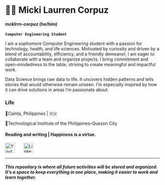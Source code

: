# 🏄🏼 Micki Laurren Corpuz
#### mcklrrn-corpuz (he/him)

**`Computer Engineering Student`**

I am a sophomore Computer Engineering student with a passion for technology, health, and life sciences. Motivated by curiosity and driven by a blend of accountability, efficiency, and a friendly demeanor, I am eager to collaborate with a team and organize projects. I bring commitment and open-mindedness to the table, striving to create meaningful and impactful work.

Data Science brings raw data to life. It uncovers hidden patterns and tells stories that would otherwise remain unseen. I’m especially inspired by how it can drive solutions in areas I’m passionate about.

### Life
📍Cainta, Philippines | 🇵🇭

📖Technological Institute of the Philippines–Quezon City

#### Reading and writing | Happiness is a virtue.


<!-- Social icons section -->
<p align="left">
  <a href="https://www.youtube.com/">
    <img width="32px" alt="Youtube" title="Youtube" src="https://encrypted-tbn0.gstatic.com/images?q=tbn:ANd9GcTYfhDUoD7vtHv-sm2A2hhNb0JzuxSldKA_Aw&s"/></a>
  &#8287;&#8287;&#8287;&#8287;&#8287;
  <a href="www.linkedin.com/in/micki-laurren-corpuz-916705323"><img width="32px" alt="LinkedIn" title="LinkedIn" src="https://encrypted-tbn0.gstatic.com/images?q=tbn:ANd9GcSbb0_npkny3YOvY91wF6jgOkRwTEcaUcyUOg&s"/></a>
  &#8287;&#8287;&#8287;&#8287;&#8287;
</p>

---
##### *This repository is where all future activities will be stored and organized. It’s a space to keep everything in one place, making it easier to work and learn together.*
